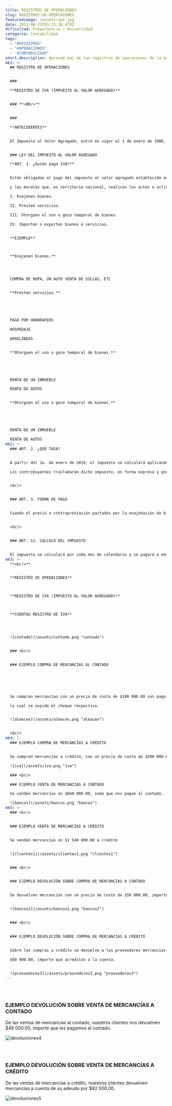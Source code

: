 ```yaml
---
title: REGISTROS DE OPERACIONES
slug: REGISTROS-DE-OPERCAIONES
featuredimage: /assets/ope.jpg
date: 2022-06-23T03:23:38.478Z
dificultad: Preparatoria / Universidad
categoria: Contabilidad
tags:
  - "#REGISTROS"
  - "#OPERACIONES"
  - "#CONTABILIDAD"
short-description: Aprende mas de las registros de operaciones de la materia de contabilidad
mk1: >-
  ## REGISTRO DE OPERACIONES


  ### 

  **REGISTRO DE IVA (IMPUESTO AL VALOR AGREGADO)**


  ### **<BR/>**


  ### 

  **ANTECEDENTES**


  El Impuesto al Valor Agregado, entró en vigor el 1 de enero de 1980, de conformidad con lo establecido en el Diario Oficial de la Federación del 29 de diciembre de 1979, sustituyó a otros impuestos, principalmente al Impuesto sobre Ingresos Mercantiles (ISIM). Este antiguo gravamen tenía un efecto denominado “en cascada” o “piramidal”, pues cada intermediario incrementaba el precio del bien con el ISIM, lo cual originaba que se pagara impuesto sobre impuesto, con el consecuente detrimento del último consumidor, quien debía pagar “todos” los impuestos (según el número de intermediarios involucrados en las diversas fases de compraventa desde el productor inicial).


  ### LEY DEL IMPUESTO AL VALOR AGREGADO

  **ART. 1. ¿Quién paga IVA?**


  Están obligadas al pago del impuesto al valor agregado establecido en esta Ley las personas físicas

  y las morales que, en territorio nacional, realicen los actos o actividades siguientes:

  I. Enajenen bienes.

  II. Presten servicios.

  III. Otorguen el uso o goce temporal de bienes.

  IV. Importen o exporten bienes o servicios.


  **EJEMPLO**



  **Enajenen bienes.** 




  COMPRA DE ROPA, UN AUTO VENTA DE SILLAS, ETC


  **Presten servicios.**





  PAGO POR HONORARIOS

  HOSPEDAJE

  AEROLINEAS


  **Otorguen el uso o goce temporal de bienes.**





  RENTA DE UN INMUEBLE

  RENTA DE AUTOS


  **Otorguen el uso o goce temporal de bienes.**





  RENTA DE UN INMUEBLE

  RENTA DE AUTOS
mk2: >-
  ### ART. 2. ¿QUÉ TASA?


  A partir del 1o. de enero de 2010, el impuesto se calculará aplicando a los valores que señala esta Ley, la tasa de 16%, salvo en el caso de la exportación de bienes o servicios, en el que se aplicará la tasa del 0%.

  Los contribuyentes trasladarán dicho impuesto, en forma expresa y por separado, a las personas que adquieran los bienes, los usen o gocen temporalmente o reciban los servicios. Se entenderá por traslado del impuesto el cobro o cargo que los contribuyentes deben hacer a dichas personas de un monto equivalente al impuesto establecido en esta Ley.


  <br/>


  ### ART. 3. FORMA DE PAGO


  Cuando el precio o contraprestación pactados por la enajenación de bienes, la prestación de servicios o el otorgamiento del uso o goce temporal de bienes se pague mediante cheque, se considera que el valor de la operación fue efectivamente pagado en la fecha de la expedición del mismo.


  <br/>


  ### ART. 12. CÁLCULO DEL IMPUESTO


  El impuesto se calculará por cada mes de calendario y se pagará a más tardar el día 17 del mes siguiente al que corresponda el pago. Los contribuyentes de este impuesto \[...] calcularán el impuesto a pagar, disminuyendo del impuesto a su cargo por los actos o actividades realizados en el mes de que se trate, a excepción de las importaciones de bienes o servicios, el impuesto acreditable efectivamente pagado en dicho mes. Los contribuyentes disminuirán del impuesto a su cargo del mes, el impuesto que se les hubiere retenido efectivamente en dicho mes.
mk3: >-
  **<br/>**


  **REGISTRO DE OPERACIONES**



  **REGISTRO DE IVA (IMPUESTO AL VALOR AGREGADO)**



  **CUENTAS REGISTRO DE IVA**




  ![contado](/assets/contado.png "contado")


  ### <br/>


  ### EJEMPLO COMPRA DE MERCANCÍAS AL CONTADO






  Se compran mercancías con un precio de costo de $100 000.00 con pago al contado, para

  lo cual se expide el cheque respectivo.


  ![almacen](/assets/almacen.png "almacen")


  <br/>
mk4: |-
  ### EJEMPLO COMPRA DE MERCANCÍAS A CRÉDITO


  Se compran mercancías a crédito, con un precio de costo de $200 000.00.

  ![iva](/assets/iva.png "iva")

  ### <br/>

  ### EJEMPLO VENTA DE MERCANCÍAS A CONTADO

  Se venden mercancías en $660 000.00, suma que nos pagan al contado.

  ![bancos](/assets/bancos.png "bancos")
mk5: >-
  ### <br/>


  ### EJEMPLO VENTA DE MERCANCÍAS A CRÉDITO


  Se venden mercancías en $1 540 000.00 a crédito


  ![clientes1](/assets/clientes1.png "clientes1")


  ### <br/>


  ### EJEMPLO DEVOLUCIÓN SOBRE COMPRA DE MERCANCÍAS A CONTADO


  Se devuelven mercancías con un precio de costo de $50 000.00, importe que se paga al contado.


  ![bancos2](/assets/bancos2.png "bancos2")


  ### <br/>


  ### EJEMPLO DEVOLUCIÓN SOBRE COMPRA DE MERCANCÍAS A CRÉDITO


  Sobre las compras a crédito se devuelve a los proveedores mercancías con un precio de costo de

  $60 000.00, importe que acreditan a la cuenta.


  ![proovedores3](/assets/proovedores3.png "proovedores3")
---
```

### <br/>

### EJEMPLO DEVOLUCIÓN SOBRE VENTA DE MERCANCÍAS A CONTADO

De las ventas de mercancías al contado, nuestros clientes nos devuelven $49 000.00, importe que
les pagamos al contado.

![devoluciones4](/assets/devoluciones4.png "devolciones4")

### <br/>

### EJEMPLO DEVOLUCIÓN SOBRE VENTA DE MERCANCÍAS A CRÉDITO

De las ventas de mercancías a crédito, nuestros clientes devuelven mercancías a cuenta de su
adeudo por $82 000.00.

![devoluciones5](/assets/devoluciones5.png "devoluciones5")